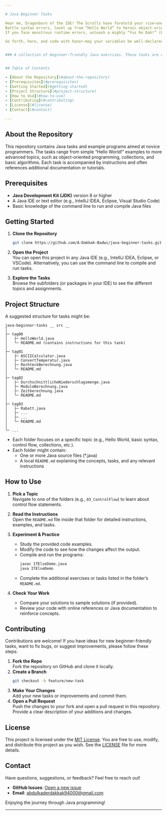 ```yaml
---

# Java Beginner Tasks

Hear me, Dragonborn of the IDE! The Scrolls have foretold your rise—one destined to master the arcane arts of Java.\
Battle syntax errors, level up from “Hello World” to heroic object-oriented feats, and shout your code into being.\
If you face monstrous runtime errors, unleash a mighty “Fus Ro Dah!” (but be gentle on your keyboard).

Go forth, hero, and code with honor—may your variables be well-declared and your bugs banished to Oblivion!


### A collection of beginner-friendly Java exercises. These tasks are designed to help new Java developers practice fundamental concepts in an incremental manner. Each task focuses on specific Java features or techniques, helping to progress through the language step by step.


## Table of Contents

- [About the Repository](#about-the-repository)
- [Prerequisites](#prerequisites)
- [Getting Started](#getting-started)
- [Project Structure](#project-structure)
- [How to Use](#how-to-use)
- [Contributing](#contributing)
- [License](#license)
- [Contact](#contact)

---
```


## About the Repository

This repository contains Java tasks and example programs aimed at novice programmers. The tasks range from simple “Hello World!” examples to more advanced topics, such as object-oriented programming, collections, and basic algorithms. Each task is accompanied by instructions and often references additional documentation or tutorials.

## Prerequisites

- **Java Development Kit (JDK)** version 8 or higher
- A Java IDE or text editor (e.g., IntelliJ IDEA, Eclipse, Visual Studio Code)
- Basic knowledge of the command line to run and compile Java files

## Getting Started

1. **Clone the Repository**  
   ```bash
   git clone https://github.com/A-Dakkak-Badwi/java-beginner-tasks.git
   ```

2. **Open the Project**  
   You can open this project in any Java IDE (e.g., IntelliJ IDEA, Eclipse, or VSCode). Alternatively, you can use the command line to compile and run tasks.

3. **Explore the Tasks**  
   Browse the subfolders (or packages in your IDE) to see the different topics and assignments.

## Project Structure

A suggested structure for tasks might be:

```
java-beginner-tasks __ src __
│
├─ tag00
│   ├─ HelloWorld.java
│   └─ README.md (contains instructions for this task)
│
├─ tag01
│   ├─ ASCIICalculator.java
│   ├─ ConvertTemperatur.java
│   ├─ RechteckBerechnung.java
│   └─ README.md
│
├─ tag02
│   ├─ DurchschnittlicheNiederschlagsmenge.java
│   ├─ ModuloBerechnung.java
│   ├─ Zeitberechnung.java
│   └─ README.md
│
├─ tag03
│   ├─ Rabatt.java
│   ├─ ...
│   ├─ ...
│   └─ README.md
│
└─ ...
```

- Each folder focuses on a specific topic (e.g., Hello World, basic syntax, control flow, collections, etc.).
- Each folder might contain:
  - One or more Java source files (*.java)
  - A local `README.md` explaining the concepts, tasks, and any relevant instructions

## How to Use

1. **Pick a Topic**  
   Navigate to one of the folders (e.g., `03_ControlFlow`) to learn about control flow statements.

2. **Read the Instructions**  
   Open the `README.md` file inside that folder for detailed instructions, examples, and tasks.

3. **Experiment & Practice**  
   - Study the provided code examples.
   - Modify the code to see how the changes affect the output.
   - Compile and run the programs:
     ```bash
     javac IfElseDemo.java
     java IfElseDemo
     ```
   - Complete the additional exercises or tasks listed in the folder’s `README.md`.

4. **Check Your Work**  
   - Compare your solutions to sample solutions (if provided).
   - Review your code with online references or Java documentation to reinforce concepts.

## Contributing

Contributions are welcome! If you have ideas for new beginner-friendly tasks, want to fix bugs, or suggest improvements, please follow these steps:

1. **Fork the Repo**  
   Fork the repository on GitHub and clone it locally.
2. **Create a Branch**  
   ```bash
   git checkout -b feature/new-task
   ```
3. **Make Your Changes**  
   Add your new tasks or improvements and commit them.
4. **Open a Pull Request**  
   Push the changes to your fork and open a pull request in this repository. Provide a clear description of your additions and changes.

## License

This project is licensed under the [MIT License](LICENSE). You are free to use, modify, and distribute this project as you wish. See the [LICENSE](LICENSE) file for more details.

## Contact

Have questions, suggestions, or feedback? Feel free to reach out!

- **GitHub Issues**: [Open a new issue](https://github.com/A-Dakkak-Badwi/java-beginner-tasks/issues)  
- **Email**: abdulkaderdakkak94000@gmail.com  

Enjoying the journey through Java programming!

---
